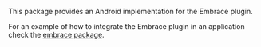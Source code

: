 This package provides an Android implementation for the Embrace plugin.

For an example of how to integrate the Embrace plugin in an application check the [embrace package](https://pub.dev/packages/embrace).